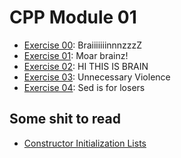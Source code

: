 # CPP Module 01

- [Exercise 00](https://github.com/caps-/CPPmodule01/tree/main/ex00): BraiiiiiiinnnzzzZ
- [Exercise 01](https://github.com/caps-/CPPmodule01/tree/main/ex01): Moar brainz!
- [Exercise 02](https://github.com/caps-/CPPmodule01/tree/main/ex02): HI THIS IS BRAIN
- [Exercise 03](https://github.com/caps-/CPPmodule01/tree/main/ex03): Unnecessary Violence
- [Exercise 04](https://github.com/caps-/CPPmodule01/tree/main/ex04): Sed is for losers

## Some shit to read
- [Constructor Initialization
  Lists](https://faculty.cs.niu.edu/~mcmahon/CS241/Notes/constructor_initializer.html)
